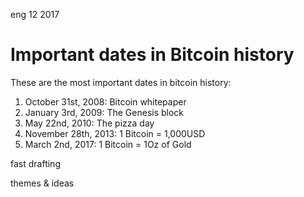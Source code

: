 <permalink>eng</permalink>
<month>12</month>
<year>2017</year>

# Important dates in Bitcoin history

These are the most important dates in bitcoin history:

1. October 31st, 2008: Bitcoin whitepaper
2. January 3rd, 2009: The Genesis block
3. May 22nd, 2010: The pizza day
4. November 28th, 2013: 1 Bitcoin = 1,000USD
5. March 2nd, 2017: 1 Bitcoin = 1Oz of Gold

<hidden>fast drafting</hidden>

<hidden>themes & ideas</hidden>